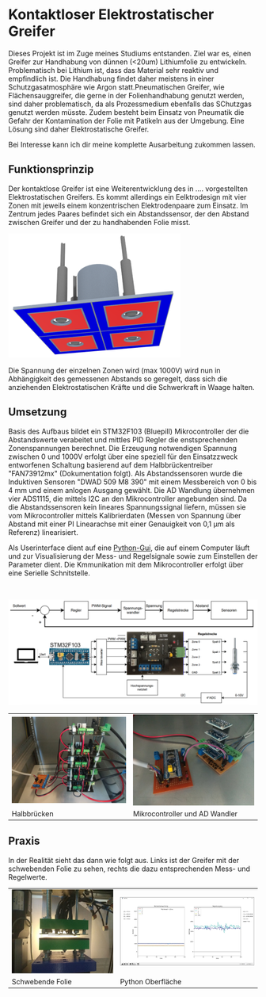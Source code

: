 # Kontaktloser Elektrostatischer Greifer

Dieses Projekt ist im Zuge meines Studiums entstanden. Ziel war es, einen Greifer zur Handhabung von dünnen (<20um) Lithiumfolie zu entwickeln. Problematisch bei Lithium ist, dass das Material sehr reaktiv und empfindlich ist. Die Handhabung findet daher meistens in einer Schutzgasatmosphäre wie Argon statt.Pneumatischen Greifer, wie Flächensauggreifer, die gerne in der Folienhandhabung genutzt werden, sind daher problematisch, da als Prozessmedium ebenfalls das SChutzgas genutzt werden müsste. Zudem besteht beim Einsatz von Pneumatik die Gefahr der Kontamination der Folie mit Patikeln aus der Umgebung. Eine Lösung sind daher Elektrostatische Greifer.

Bei Interesse kann ich dir meine komplette Ausarbeitung zukommen lassen.

## Funktionsprinzip

Der kontaktlose Greifer ist eine Weiterentwicklung des in .... vorgestellten Elektrostatischen Greifers. Es kommt allerdings ein Eelktrodesign mit vier Zonen mit jeweils einem konzentrischen Elektrodenpaare zum Einsatz. Im Zentrum jedes Paares befindet sich ein Abstandssensor, der den Abstand zwischen Greifer und der zu handhabenden Folie misst. 

![gripper design](Images/concept_contactless_gripper.png)

Die Spannung der einzelnen Zonen wird (max 1000V) wird nun in Abhängigkeit des gemessenen Abstands so geregelt, dass sich die anziehenden Elektrostatischen Kräfte und die Schwerkraft in Waage halten.

## Umsetzung

Basis des Aufbaus bildet ein STM32F103 (Bluepill) Mikrocontroller der die Abstandswerte verabeitet und mittles PID Regler die enstsprechenden Zonenspannungen berechnet. Die Erzeugung notwendigen Spannung zwischen 0 und 1000V erfolgt über eine speziell für den Einsatzzweck entworfenen Schaltung basierend auf dem Halbbrückentreiber "FAN73912mx" (Dokumentation folgt). Als Abstandssensoren wurde die Induktiven Sensoren 
"DWAD 509 M8 390" mit einem Messbereich von 0 bis 4 mm und einem anlogen Ausgang gewählt. Die AD Wandlung übernehmen vier ADS1115, die mittels I2C an den Mikrocontroller angebunden sind. Da die Abstandssensoren kein lineares Spannungssignal liefern, müssen sie vom Mikrocontroller mittels Kalibrierdaten (Messen von Spannung über Abstand mit einer PI Linearachse mit einer Genauigkeit von 0,1 μm als Referenz) linearisiert.

Als Userinterface dient auf eine [Python-Gui](https://github.com/Fersaar/Leviosa_Python_GUI), die auf einem Computer läuft und zur Visualisierung der Mess- und Regelsignale sowie zum Einstellen der Parameter dient. Die Kmmunikation mit dem Mikrocontroller erfolgt über eine Serielle Schnitstelle.

<br />

![Aufbau](Images/Structure.png)

|  |   |
|--|---|
|![HBrücken](Images/h_bridge.jpg) |![uC und AD Wandler](Images/uC_ad.jpg) |
|Halbbrücken |Mikrocontroller und AD Wandler |

## Praxis
In der Realität sieht das dann wie folgt aus. Links ist der Greifer mit der schwebenden Folie zu sehen, rechts die dazu entsprechenden Mess- und Regelwerte.

|  |   |
|--|---|
|![Levitating Foil](Images/levitating_foil.jpg) |![Gui](Images/gui.jpg) |
|Schwebende Folie |Python Oberfläche |
